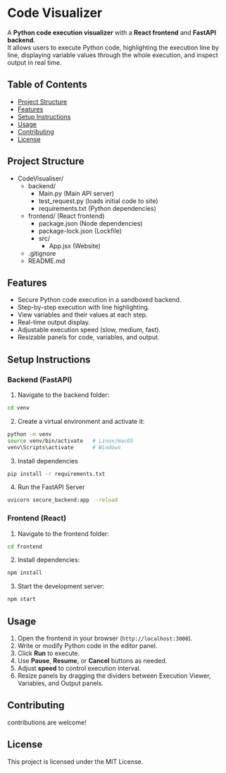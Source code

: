 # Code Visualizer

A **Python code execution visualizer** with a **React frontend** and **FastAPI backend**.  
It allows users to execute Python code, highlighting the execution line by line, displaying variable values through the whole execution, and inspect output in real time.

## Table of Contents

- [Project Structure](#project-structure)
- [Features](#features)
- [Setup Instructions](#setup-instructions)
- [Usage](#usage)
- [Contributing](#contributing)
- [License](#license)

## Project Structure
- CodeVisualiser/
    - backend/
        - Main.py (Main API server)
        - test_request.py (loads initial code to site)
        - requirements.txt (Python dependencies)
    - frontend/ (React frontend)
        - package.json (Node dependencies)
        - package-lock.json (Lockfile)
        - src/
          - App.jsx (Website)
    - .gitignore
    - README.md

## Features

- Secure Python code execution in a sandboxed backend.
- Step-by-step execution with line highlighting.
- View variables and their values at each step.
- Real-time output display.
- Adjustable execution speed (slow, medium, fast).
- Resizable panels for code, variables, and output.

## Setup Instructions

### Backend (FastAPI)

1. Navigate to the backend folder:

```bash
cd venv
```
2. Create a virtual environment and activate it:
```bash
python -m venv
source venv/bin/activate   # Linux/macOS
venv\Scripts\activate      # Windows
```
3. Install dependencies
```bash
pip install -r requirements.txt
```
4. Run the FastAPI Server
```bash
uvicorn secure_backend:app --reload
```
### Frontend (React)
1. Navigate to the frontend folder:
```bash
cd frontend
```
2. Install dependencies:
```bash
npm install
```
3. Start the development server:
```bash
npm start
```
## Usage

1. Open the frontend in your browser (`http://localhost:3000`).
2. Write or modify Python code in the editor panel.
3. Click **Run** to execute.
4. Use **Pause**, **Resume**, or **Cancel** buttons as needed.
5. Adjust **speed** to control execution interval.
6. Resize panels by dragging the dividers between Execution Viewer, Variables, and Output panels.

## Contributing

contributions are welcome!

## License
This project is licensed under the MIT License.
